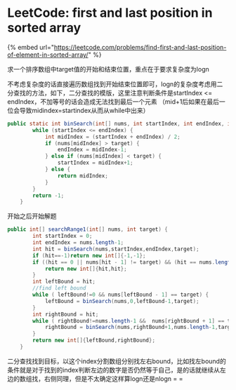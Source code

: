 # LeetCode: first and last position in sorted array

{% embed url="https://leetcode.com/problems/find-first-and-last-position-of-element-in-sorted-array/" %}

求一个排序数组中target值的开始和结束位置，重点在于要求复杂度为logn

不考虑复杂度的话直接遍历数组找到开始结束位置即可，logn的复杂度考虑用二分查找的方法，如下，二分查找的模版，这里注意判断条件是startIndex &lt;= endIndex，不加等号的话会造成无法找到最后一个元素 （mid+1后如果在最后一位会导致midindex=startindex从而从while中出来）

```java
public static int binSearch(int[] nums, int startIndex, int endIndex, int target) {
        while (startIndex <= endIndex) {
            int midIndex = (startIndex + endIndex) / 2;
            if (nums[midIndex] > target) {
                endIndex = midIndex-1;
            } else if (nums[midIndex] < target) {
                startIndex = midIndex+1;
            } else {
                return midIndex;
            }
        }
        return -1;
    }
```

开始之后开始解题

```java
public int[] searchRange1(int[] nums, int target) {
        int startIndex = 0;
        int endIndex = nums.length-1;
        int hit = binSearch(nums,startIndex,endIndex,target);
        if (hit==-1)return new int[]{-1,-1};
        if ((hit == 0 || nums[hit - 1] != target) && (hit == nums.length-1 || nums[hit + 1] != target)) {
            return new int[]{hit,hit};
        }
        int leftBound = hit;
        //find left bound
        while ( leftBound!=0 && nums[leftBound - 1] == target) {
            leftBound = binSearch(nums,0,leftBound-1,target);
        }
        int rightBound = hit;
        while ( rightBound!=nums.length-1 &&  nums[rightBound + 1] == target) {
            rightBound = binSearch(nums,rightBound+1,nums.length-1,target);
        }
        return new int[]{leftBound,rightBound};
    }
```

二分查找找到目标，以这个index分割数组分别找左右bound，比如找左bound的条件就是对于找到的index判断左边的数字是否仍然等于自己，是的话就继续从左边的数组找，右侧同理，但是不太确定这样算logn还是nlogn = =

